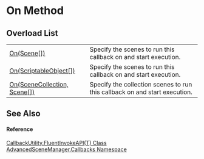 # On Method


## Overload List
<table>
<tr>
<td><a href="M_AdvancedSceneManager_Callbacks_CallbackUtility_FluentInvokeAPI_1_On.md">On(Scene[])</a></td>
<td>Specify the scenes to run this callback on and start execution.</td></tr>
<tr>
<td><a href="M_AdvancedSceneManager_Callbacks_CallbackUtility_FluentInvokeAPI_1_On_2.md">On(ScriptableObject[])</a></td>
<td>Specify the scenes to run this callback on and start execution.</td></tr>
<tr>
<td><a href="M_AdvancedSceneManager_Callbacks_CallbackUtility_FluentInvokeAPI_1_On_1.md">On(SceneCollection, Scene[])</a></td>
<td>Specify the collection scenes to run this callback on and start execution.</td></tr>
</table>

## See Also


#### Reference
<a href="T_AdvancedSceneManager_Callbacks_CallbackUtility_FluentInvokeAPI_1.md">CallbackUtility.FluentInvokeAPI(T) Class</a>  
<a href="N_AdvancedSceneManager_Callbacks.md">AdvancedSceneManager.Callbacks Namespace</a>  
